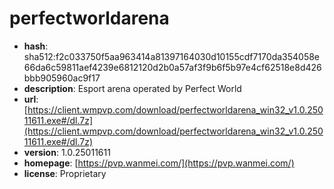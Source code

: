 # perfectworldarena

- **hash**: sha512:f2c033750f5aa963414a81397164030d10155cdf7170da354058e66da6c59811aef4239e6812120d2b0a57af3f9b6f5b97e4cf62518e8d426bbb905960ac9f17
- **description**: Esport arena operated by Perfect World
- **url**: [https://client.wmpvp.com/download/perfectworldarena_win32_v1.0.25011611.exe#/dl.7z](https://client.wmpvp.com/download/perfectworldarena_win32_v1.0.25011611.exe#/dl.7z)
- **version**: 1.0.25011611
- **homepage**: [https://pvp.wanmei.com/](https://pvp.wanmei.com/)
- **license**: Proprietary


